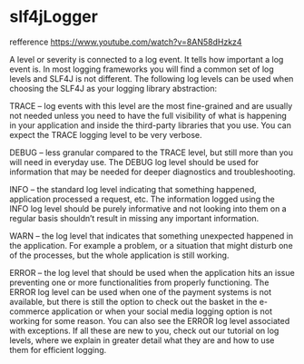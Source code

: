 # slf4jLogger

refference 
https://www.youtube.com/watch?v=8AN58dHzkz4



A level or severity is connected to a log event. It tells how important a log event is. In most logging frameworks you will find a common set of log levels and SLF4J is not different. The following log levels can be used when choosing the SLF4J as your logging library abstraction:

TRACE – log events with this level are the most fine-grained and are usually not needed unless you need to have the full visibility of what is happening in your application and inside the third-party libraries that you use. You can expect the TRACE logging level to be very verbose.



DEBUG – less granular compared to the TRACE level, but still more than you will need in everyday use. The DEBUG log level should be used for information that may be needed for deeper diagnostics and troubleshooting.



INFO – the standard log level indicating that something happened, application processed a request, etc. The information logged using the INFO log level should be purely informative and not looking into them on a regular basis shouldn’t result in missing any important information.



WARN – the log level that indicates that something unexpected happened in the application. For example a problem, or a situation that might disturb one of the processes, but the whole application is still working.




ERROR – the log level that should be used when the application hits an issue preventing one or more functionalities from properly functioning. The ERROR log level can be used when one of the payment systems is not available, but there is still the option to check out the basket in the e-commerce application or when your social media logging option is not working for some reason. You can also see the ERROR log level associated with exceptions.
If all these are new to you, check out our tutorial on log levels, where we explain in greater detail what they are and how to use them for efficient logging.
